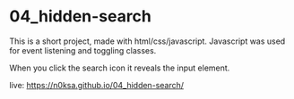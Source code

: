 # 04_hidden-search

This is a short project, made with html/css/javascript.
Javascript was used for event listening and toggling classes.

When you click the search icon it reveals the input element.

live: https://n0ksa.github.io/04_hidden-search/
